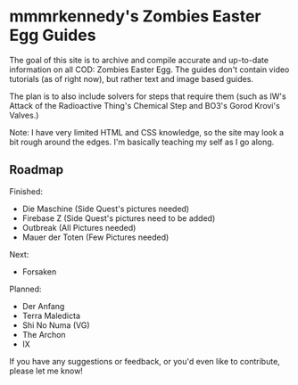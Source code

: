 # mmmrkennedy's Zombies Easter Egg Guides
The goal of this site is to archive and compile accurate and up-to-date information on all COD: Zombies Easter Egg.
The guides don't contain video tutorials (as of right now), but rather text and image based guides.

The plan is to also include solvers for steps that require them (such as IW's Attack of the Radioactive Thing's Chemical Step and BO3's Gorod Krovi's Valves.)

Note: I have very limited HTML and CSS knowledge, so the site may look a bit rough around the edges. I'm basically teaching my self as I go along.


## Roadmap
Finished:
- Die Maschine (Side Quest's pictures needed)
- Firebase Z (Side Quest's pictures need to be added)
- Outbreak (All Pictures needed)
- Mauer der Toten (Few Pictures needed)

Next:
- Forsaken

Planned:
- Der Anfang
- Terra Maledicta
- Shi No Numa (VG)
- The Archon
- IX

If you have any suggestions or feedback, or you'd even like to contribute, please let me know!

